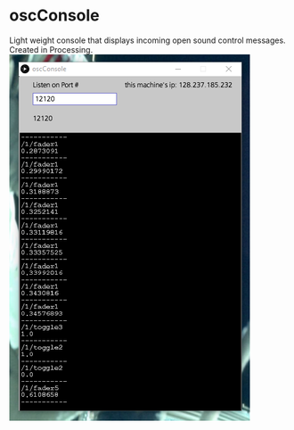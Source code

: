 # oscConsole
Light weight console that displays incoming open sound control messages. Created in Processing.
![alt text](screenShot.png "screen shot")


